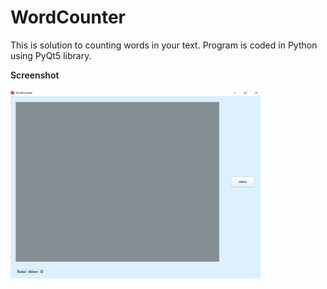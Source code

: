 # WordCounter

This is solution to counting words in your text. 
Program is coded in Python using PyQt5 library. 

<span style="font-weight: 600">Screenshot</span>
<br>
<br>
<img src="https://github.com/Bialson/WordCounter/blob/master/wrc_img.png" width="400" height="300">
